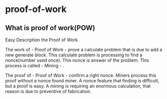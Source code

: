 # proof-of-work

## What is proof of work(POW)

Easy Description the Proof of Work

The work of - Proof of Work - prove a calculate problem that is due to add a new generate block. This calculate problem is processing to find a nonce(number used once). This nonce is answer of the problem. This process is called - Mining - .

The proof of - Proof of Work - confirm a right nonce. Miners process this proof without a nonce found miner. A nonce feature that finding is difficult, but a proof is easy. A mining is requiring an enormous calculation, that reason is due to preventive of fabrication.
